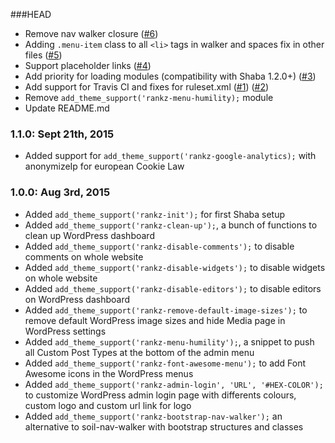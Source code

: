 ###HEAD
* Remove nav walker closure ([#6](https://github.com/roots/soil/issues/6))
* Adding `.menu-item` class to all `<li>` tags in walker and spaces fix in other files ([#5](https://github.com/roots/soil/issues/5))
* Support placeholder links ([#4](https://github.com/roots/soil/issues/4))
* Add priority for loading modules (compatibility with Shaba 1.2.0+) ([#3](https://github.com/roots/soil/issues/3))
* Add support for Travis CI and fixes for ruleset.xml ([#1](https://github.com/roots/soil/issues/1)) ([#2](https://github.com/roots/soil/issues/2))
* Remove `add_theme_support('rankz-menu-humility);` module
* Update README.md

### 1.1.0: Sept 21th, 2015
* Added support for `add_theme_support('rankz-google-analytics);` with anonymizeIp for european Cookie Law

### 1.0.0: Aug 3rd, 2015
* Added `add_theme_support('rankz-init');` for first Shaba setup
* Added `add_theme_support('rankz-clean-up');`, a bunch of functions to clean up WordPress dashboard
* Added `add_theme_support('rankz-disable-comments');` to disable comments on whole website
* Added `add_theme_support('rankz-disable-widgets');` to disable widgets on whole website
* Added `add_theme_support('rankz-disable-editors');` to disable editors on WordPress dashboard
* Added `add_theme_support('rankz-remove-default-image-sizes');` to remove default WordPress image sizes and hide Media page in WordPress settings
* Added `add_theme_support('rankz-menu-humility');`, a snippet to push all Custom Post Types at the bottom of the admin menu
* Added `add_theme_support('rankz-font-awesome-menu');` to add Font Awesome icons in the WordPress menus
* Added `add_theme_support('rankz-admin-login', 'URL', '#HEX-COLOR');` to customize WordPress admin login page with differents colours, custom logo and custom url link for logo
* Added `add_theme_support('rankz-bootstrap-nav-walker');` an alternative to soil-nav-walker with bootstrap structures and classes
